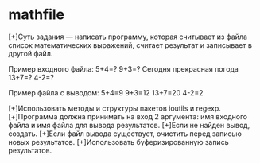 # mathfile

[+]Суть задания — написать программу, которая считывает из файла список
математических выражений, считает результат и записывает в другой файл.

Пример входного файла:
 5+4=?
 9+3=?
 Сегодня прекрасная погода
 13+7=?
 4-2=?

Пример файла с выводом:
 5+4=9
 9+3=12
 13+7=20
 4-2=2

[+]Использовать методы и структуры пакетов ioutils и regexp.
[+]Программа должна принимать на вход 2 аргумента: имя входного файла и имя файла для вывода результатов.
[+]Если не найден вывод, создать.
[+]Если файл вывода существует, очистить перед записью новых результатов.
[+]Использовать буферизированную запись результатов.
